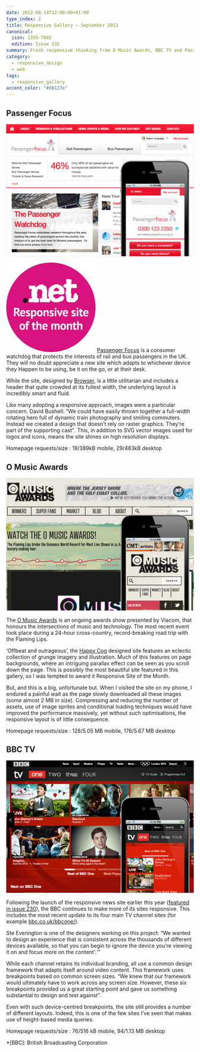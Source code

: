```yaml
---
date: 2012-08-14T12:00:00+01:00
type_index: 2
title: Responsive Gallery – September 2012
canonical:
  issn: 1355-7602
  edition: Issue 232
summary: Fresh responsive thinking from O Music Awards, BBC TV and Passenger Focus.
category:
  - responsive_design
  - web
tags:
  - responsive_gallery
accent_color: "#d8127e"
---
```


## Passenger Focus

![Passenger Focus homepage on a mobile phone with a screenshot of the desktop layout behind.](/media/2012/227/a2/passenger_focus.png)

![Responsive site of the month](/media/2012/143/a2/site_of_the_month.svg) [Passenger Focus][1] is a consumer watchdog that protects the interests of rail and bus passengers in the UK. They will no doubt appreciate a new site which adapts to whichever device they Happen to be using, be it on the go, or at their desk.

While the site, designed by [Browser][2], is a little utilitarian and includes a header that quite crowded at its fullest width, the underlying layout is incredibly smart and fluid.

Like many adopting a responsive approach, images were a particular concern. David Bushell: <q>We could have easily thrown together a full-width rotating hero full of dynamic train photography and smiling commuters. Instead we created a design that doesn’t rely on raster graphics. They’re part of the supporting cast</q>. This, in addition to SVG vector images used for logos and icons, means the site shines on high resolution displays.

Homepage requests/size
: 19/389kB mobile, 29/483kB desktop

## O Music Awards

![O Music Awards homepage on a mobile phone with a screenshot of the desktop layout behind.](/media/2012/227/a2/o_music_awards.png)

The [O Music Awards][3] is an ongoing awards show presented by Viacom, that honours the intersections of music and technology. The most recent event took place during a 24-hour cross-country, record-breaking road trip with the Flaming Lips.

‘Offbeat and outrageous’, the [Happy Cog][4] designed site features an eclectic collection of grunge imagery and illustration. Much of this features on page backgrounds, where an intriguing parallax effect can be seen as you scroll down the page. This is possibly the most beautiful site featured in this gallery, so I was tempted to award it Responsive Site of the Month.

But, and this is a big, unfortunate but. When I visited the site on my phone, I endured a painful wait as the page slowly downloaded all these images (some almost 2 MB in size). Compressing and reducing the number of assets, use of image sprites and conditional loading techniques would have improved the performance massively, yet without such optimisations, the responsive layout is of little consequence.

Homepage requests/size
: 128/5.05 MB mobile, 176/5.67 MB desktop

## BBC TV

![BBC One homepage on a mobile phone with a screenshot of the desktop layout behind.](/media/2012/227/a2/bbc_tv.png)

Following the launch of the responsive news site earlier this year ([featured in issue 230][5]), the BBC continues to make more of its sites responsive. This includes the most recent update to its four main TV channel sites (for example [bbc.co.uk/bbcone/][6]).

Ste Everington is one of the designers working on this project: <q>We wanted to design an experience that is consistent across the thousands of different devices available, so that you can begin to ignore the device you’re viewing it on and focus more on the content<q>.

While each channel retains its individual branding, all use a common design framework that adapts itself around video content. This framework uses breakpoints based on common screen sizes. <q>We knew that our framework would ultimately have to work across any screen size. However, these six breakpoints provided us a great starting point and gave us something substantial to design and test against</q>.

Even with such device-centred breakpoints, the site still provides a number of different layouts. Indeed, this is one of the few sites I’ve seen that makes use of height-based media queries.

Homepage requests/size
: 76/516 kB mobile, 94/1.13 MB desktop

[1]: passengerfocus.org.uk
[2]: browserlondon.com
[3]: omusicawards.com
[4]: happycog.com
[5]: /2012/214/a1/responsive_gallery/#bbc-news-mobile
[6]: https://bbc.co.uk/bbcone/

*[BBC]: British Broadcasting Corporation
